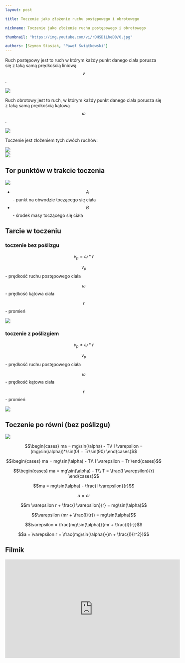 ```yaml
---
layout: post

title: Toczenie jako złożenie ruchu postępowego i obrotowego

nickname: Toczenie jako złożenie ruchu postępowego i obrotowego

thumbnail: "https://img.youtube.com/vi/rDHSDiLheD0/0.jpg"

authors: [Szymon Stasiak, "Paweł Świątkowski"]
---
```

Ruch postępowy jest to ruch w którym każdy punkt danego ciała porusza się z taką samą prędkością liniową $$v$$.

<div class="row"><div class="col s6"><img class="materialboxed responsive-img" data-src="//i.imgur.com/AjlaDDS.png" src="//i.imgur.com/AjlaDDSm.png"></div></div>

Ruch obrotowy jest to ruch, w którym każdy punkt danego ciała porusza się z taką samą prędkością kątową $$\omega$$.

<div class="row"><div class="col s6"><img class="materialboxed responsive-img" data-src="//i.imgur.com/QrDKjOU.png" src="//i.imgur.com/QrDKjOUm.png"></div></div>

Toczenie jest złożeniem tych dwóch ruchów:

<div class="row"><div class="col s6"><img class="materialboxed responsive-img" data-src="//i.imgur.com/HynPr97.png" src="//i.imgur.com/HynPr97m.png"></div><div class="col s6"><img class="materialboxed responsive-img" data-src="//i.imgur.com/pqvZfLk.png" src="//i.imgur.com/pqvZfLkm.png"></div></div>

## Tor punktów w trakcie toczenia

<div class="row"><div class="col s12"><img class="materialboxed responsive-img" data-src="//i.imgur.com/bS8GoXD.png" src="//i.imgur.com/bS8GoXDm.png"></div></div>

- $$A$$ - punkt na obwodzie toczącego się ciała
- $$B$$ - środek masy toczącego się ciała



## Tarcie w toczeniu

### toczenie bez poślizgu

$$v_p = \omega * r$$

$$v_p$$ - prędkość ruchu postępowego ciała

$$\omega$$ - prędkość kątowa ciała

$$r$$ - promień

<div class="row"><div class="col s6"><img class="materialboxed responsive-img" data-src="//i.imgur.com/pqvZfLk.png" src="//i.imgur.com/pqvZfLkm.png"></div></div>

### toczenie z poślizgiem

$$v_p \neq \omega * r$$

$$v_p$$ - prędkość ruchu postępowego ciała

$$\omega$$ - prędkość kątowa ciała

$$r$$ - promień

<div class="row"><div class="col s6"><img class="materialboxed responsive-img" data-src="//i.imgur.com/Qeg7mmY.png" src="//i.imgur.com/Qeg7mmYm.png"></div></div>

## Toczenie po równi (bez poślizgu)

<div class="row"><div class="col s6"><img class="materialboxed responsive-img" data-src="//i.imgur.com/TvIbRDW.png" src="//i.imgur.com/TvIbRDWm.png"></div></div>

$$\begin{cases} ma = mg\sin(\alpha) - T\\ I \varepsilon = (mg\sin(\alpha))*\sin(0) + Tr\sin(90) \end{cases}$$

$$\begin{cases} ma = mg\sin(\alpha) - T\\ I \varepsilon = Tr \end{cases}$$

$$\begin{cases} ma = mg\sin(\alpha) - T\\ T = \frac{I \varepsilon}{r} \end{cases}$$

$$ma = mg\sin(\alpha) - \frac{I \varepsilon}{r}$$

$$a = \varepsilon r$$

$$m \varepsilon r + \frac{I \varepsilon}{r} = mg\sin(\alpha)$$

$$\varepsilon (mr + \frac{I}{r}) = mg\sin(\alpha)$$

$$\varepsilon = \frac{mg\sin(\alpha)}{mr + \frac{I}{r}}$$

$$a = \varepsilon r = \frac{mg\sin(\alpha)}{m + \frac{I}{r^2}}$$


## Filmik

<div class="video-container"><iframe width="560" height="315" src="https://www.youtube.com/embed/rDHSDiLheD0?rel=0" frameborder="0" allowfullscreen></iframe></div>
